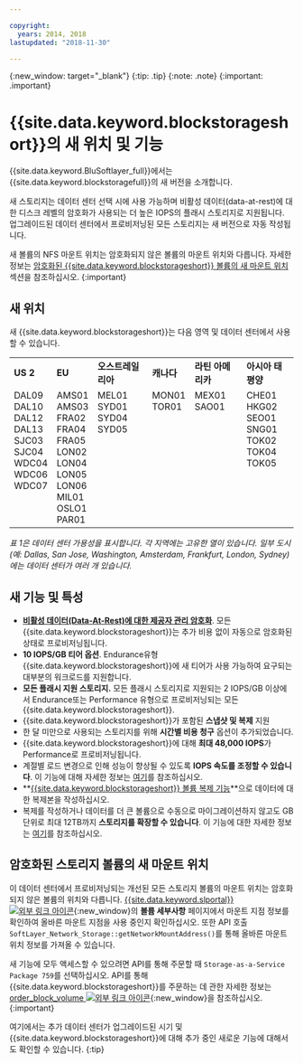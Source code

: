 ```yaml
---

copyright:
  years: 2014, 2018
lastupdated: "2018-11-30"

---
```

{:new_window: target="_blank"}
{:tip: .tip}
{:note: .note}
{:important: .important}

# {{site.data.keyword.blockstorageshort}}의 새 위치 및 기능

{{site.data.keyword.BluSoftlayer_full}}에서는 {{site.data.keyword.blockstoragefull}}의 새 버전을 소개합니다.

새 스토리지는 데이터 센터 선택 시에 사용 가능하며 비활성 데이터(data-at-rest)에 대한 디스크 레벨의 암호화가 사용되는 더 높은 IOPS의 플래시 스토리지로 지원됩니다. 업그레이드된 데이터 센터에서 프로비저닝된 모든 스토리지는 새 버전으로 자동 작성됩니다.

새 볼륨의 NFS 마운트 위치는 암호화되지 않은 볼륨의 마운트 위치와 다릅니다. 자세한 정보는 [암호화된 {{site.data.keyword.blockstorageshort}} 볼륨의 새 마운트 위치](#new-mount-point-for-encrypted-storage-volumes) 섹션을 참조하십시오.
{:important}

## 새 위치

새 {{site.data.keyword.blockstorageshort}}는 다음 영역 및 데이터 센터에서 사용할 수 있습니다.
<table role="presentation">
  <tr>
    <td><strong>US 2</strong></td>
    <td><strong>EU</strong></td>
    <td><strong>오스트레일리아</strong></td>
    <td><strong>캐나다</strong></td>
    <td><strong>라틴 아메리카</strong></td>
    <td><strong>아시아 태평양</strong></td>
  </tr>
  <tr>
    <td>DAL09<br />
	DAL10<br />
	DAL12<br />
	DAL13<br />
	SJC03<br />
SJC04<br />
	WDC04<br />
	WDC06<br />
	WDC07<br />
	<br /><br /><br />
    </td>
    <td>AMS01<br />
AMS03<br />
	FRA02<br />
	FRA04<br />
	FRA05<br />
	LON02<br />
	LON04<br />
	LON05<br />
	LON06<br />
	MIL01<br />
	OSLO1<br />
	PAR01<br />
    </td>
    <td>MEL01<br />
SYD01<br />
SYD04<br />
        SYD05<br />
        <br /><br /><br /><br /><br /><br /><br /><br />
    </td>
    <td>MON01<br />
TOR01<br />
	<br /><br /><br /><br /><br /><br /><br /><br /><br /><br />
    </td>
    <td>MEX01<br />
SAO01<br />
	<br /><br /><br /><br /><br /><br /><br /><br /><br /><br />
    </td>
    <td>CHE01<br />
HKG02<br />
	SEO01<br />
	SNG01<br />
TOK02<br />
	TOK04<br />
	TOK05<br />
	<br /><br /><br /><br /><br />
    </td>
  </tr>
</table>

*표 1은 데이터 센터 가용성을 표시합니다. 각 지역에는 고유한 열이 있습니다. 일부 도시(예: Dallas, San Jose, Washington, Amsterdam, Frankfurt, London, Sydney)에는 데이터 센터가 여러 개 있습니다.*

## 새 기능 및 특성

- **[비활성 데이터(Data-At-Rest)에 대한 제공자 관리 암호화](block-file-storage-encryption-rest.html)**.
  모든 {{site.data.keyword.blockstorageshort}}는 추가 비용 없이 자동으로 암호화된 상태로 프로비저닝됩니다.
- **10 IOPS/GB 티어 옵션**.
  Endurance유형 {{site.data.keyword.blockstorageshort}}에 새 티어가 사용 가능하여 요구되는 대부분의 워크로드를 지원합니다.
- **모든 플래시 지원 스토리지.**
  모든 플래시 스토리지로 지원되는 2 IOPS/GB 이상에서 Endurance또는 Performance 유형으로 프로비저닝되는 모든 {{site.data.keyword.blockstorageshort}}.
- {{site.data.keyword.blockstorageshort}}가 포함된 **스냅샷 및 복제** 지원
- 한 달 미만으로 사용되는 스토리지를 위해 **시간별 비용 청구** 옵션이 추가되었습니다.
- {{site.data.keyword.blockstorageshort}}에 대해 **최대 48,000 IOPS**가 Performance로 프로비저닝됩니다.
- 계절별 로드 변경으로 인해 성능이 향상될 수 있도록 **IOPS 속도를 조정할 수 있습니다**. 이 기능에 대해 자세한 정보는 [여기](adjustable-iops.html)를 참조하십시오.
- **[{{site.data.keyword.blockstorageshort}} 볼륨 복제 기능](how-to-create-duplicate-volume.html)**으로 데이터에 대한 복제본을 작성하십시오.
- 복제를 작성하거나 데이터를 더 큰 볼륨으로 수동으로 마이그레이션하지 않고도 GB 단위로 최대 12TB까지 **스토리지를 확장할 수 있습니다**. 이 기능에 대한 자세한 정보는 [여기](expandable_block_storage.html)를 참조하십시오.

## 암호화된 스토리지 볼륨의 새 마운트 위치

이 데이터 센터에서 프로비저닝되는 개선된 모든 스토리지 볼륨의 마운트 위치는 암호화되지 않은 볼륨의 위치와 다릅니다. [{{site.data.keyword.slportal}} ![외부 링크 아이콘](../../icons/launch-glyph.svg "외부 링크 아이콘")](https://control.softlayer.com/){:new_window}의 **볼륨 세부사항** 페이지에서 마운트 지점 정보를 확인하여 올바른 마운트 지점을 사용 중인지 확인하십시오. 또한 API 호출 `SoftLayer_Network_Storage::getNetworkMountAddress()`를 통해 올바른 마운트 위치 정보를 가져올 수 있습니다.


새 기능에 모두 액세스할 수 있으려면 API를 통해 주문할 때 `Storage-as-a-Service Package 759`를 선택하십시오. API를 통해 {{site.data.keyword.blockstorageshort}}를 주문하는 데 관한 자세한 정보는 [order_block_volume ![외부 링크 아이콘](../../icons/launch-glyph.svg "외부 링크 아이콘")](https://softlayer-python.readthedocs.io/en/latest/api/managers/block.html#SoftLayer.managers.block.BlockStorageManager.order_block_volume){:new_window}을 참조하십시오.
{:important}

여기에서는 추가 데이터 센터가 업그레이드된 시기 및 {{site.data.keyword.blockstorageshort}}에 대해 추가 중인 새로운 기능에 대해서도 확인할 수 있습니다.
{:tip}
